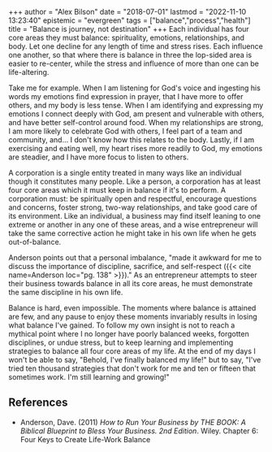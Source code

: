 +++
author = "Alex Bilson"
date = "2018-07-01"
lastmod = "2022-11-10 13:23:40"
epistemic = "evergreen"
tags = ["balance","process","health"]
title = "Balance is journey, not destination"
+++
Each individual has four core areas they must balance: spirituality, emotions, relationships, and body. Let one decline for any length of time and stress rises. Each influence one another, so that where there is balance in three the lop-sided area is easier to re-center, while the stress and influence of more than one can be life-altering.

Take me for example. When I am listening for God's voice and ingesting his words my emotions find expression in prayer, that I have more to offer others, and my body is less tense. When I am identifying and expressing my emotions I connect deeply with God, am present and vulnerable with others, and have better self-control around food. When my relationships are strong, I am more likely to celebrate God with others, I feel part of a team and community, and... I don't know how this relates to the body. Lastly, if I am exercising and eating well, my heart rises more readily to God, my emotions are steadier, and I have more focus to listen to others.

A corporation is a single entity treated in many ways like an individual though it constitutes many people. Like a person, a corporation has at least four core areas which it must keep in balance if it's to perform. A corporation must: be spiritually open and respectful, encourage questions and concerns, foster strong, two-way relationships, and take good care of its environment. Like an individual, a business may find itself leaning to one extreme or another in any one of these areas, and a wise entrepreneur will take the same corrective action he might take in his own life when he gets out-of-balance.

Anderson points out that a personal imbalance, "made it awkward for me to discuss the importance of discipline, sacrifice, and self-respect ({{< cite name=Anderson loc="pg. 138" >}})." As an entrepreneur attempts to steer their business towards balance in all its core areas, he must demonstrate the same discipline in his own life.

Balance is hard, even impossible. The moments where balance is attained are few, and any pause to enjoy these moments invariably results in losing what balance I've gained. To follow my own insight is not to reach a mythical point where I no longer have poorly balanced weeks, forgotten disciplines, or undue stress, but to keep learning and implementing strategies to balance all four core areas of my life. At the end of my days I won't be able to say, "Behold, I've finally balanced my life!" but to say, "I've tried ten thousand strategies that don't work for me and ten or fifteen that sometimes work. I'm still learning and growing!"

## References

- Anderson, Dave. (2011) _How to Run Your Business by THE BOOK: A Biblical Blueprint to Bless Your Business. 2nd Edition_. Wiley. Chapter 6: Four Keys to Create Life-Work Balance
